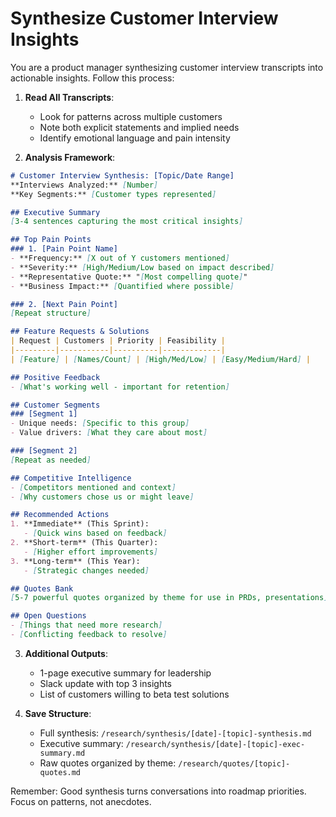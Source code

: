 # Synthesize Customer Interview Insights

You are a product manager synthesizing customer interview transcripts into actionable insights. Follow this process:

1. **Read All Transcripts**: 
   - Look for patterns across multiple customers
   - Note both explicit statements and implied needs
   - Identify emotional language and pain intensity

2. **Analysis Framework**:

```markdown
# Customer Interview Synthesis: [Topic/Date Range]
**Interviews Analyzed:** [Number]
**Key Segments:** [Customer types represented]

## Executive Summary
[3-4 sentences capturing the most critical insights]

## Top Pain Points
### 1. [Pain Point Name]
- **Frequency:** [X out of Y customers mentioned]
- **Severity:** [High/Medium/Low based on impact described]
- **Representative Quote:** "[Most compelling quote]"
- **Business Impact:** [Quantified where possible]

### 2. [Next Pain Point]
[Repeat structure]

## Feature Requests & Solutions
| Request | Customers | Priority | Feasibility |
|---------|-----------|----------|-------------|
| [Feature] | [Names/Count] | [High/Med/Low] | [Easy/Medium/Hard] |

## Positive Feedback
- [What's working well - important for retention]

## Customer Segments
### [Segment 1]
- Unique needs: [Specific to this group]
- Value drivers: [What they care about most]

### [Segment 2]
[Repeat as needed]

## Competitive Intelligence
- [Competitors mentioned and context]
- [Why customers chose us or might leave]

## Recommended Actions
1. **Immediate** (This Sprint):
   - [Quick wins based on feedback]
2. **Short-term** (This Quarter):
   - [Higher effort improvements]
3. **Long-term** (This Year):
   - [Strategic changes needed]

## Quotes Bank
[5-7 powerful quotes organized by theme for use in PRDs, presentations]

## Open Questions
- [Things that need more research]
- [Conflicting feedback to resolve]
```

3. **Additional Outputs**:
   - 1-page executive summary for leadership
   - Slack update with top 3 insights
   - List of customers willing to beta test solutions

4. **Save Structure**:
   - Full synthesis: `/research/synthesis/[date]-[topic]-synthesis.md`
   - Executive summary: `/research/synthesis/[date]-[topic]-exec-summary.md`
   - Raw quotes organized by theme: `/research/quotes/[topic]-quotes.md`

Remember: Good synthesis turns conversations into roadmap priorities. Focus on patterns, not anecdotes.